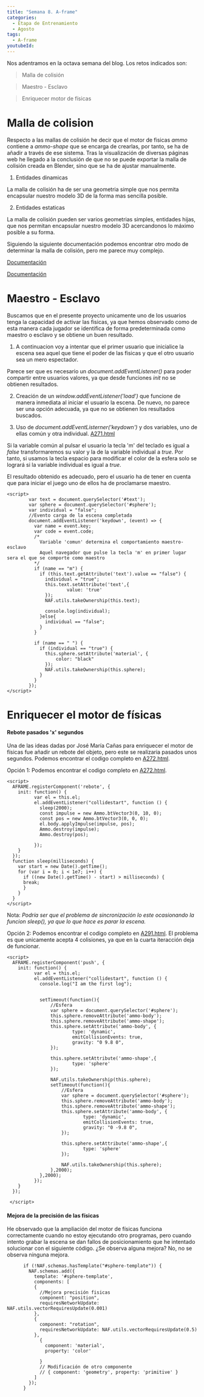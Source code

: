 ```yaml
---
title: "Semana 8. A-frame"
categories:
  - Etapa de Entrenamiento
  - Agosto
tags:
  - A-frame
youtubeId: 
---
```



Nos adentramos en la octava semana del blog. Los retos indicados son:

> Malla de colisión

> Maestro - Esclavo 

> Enriquecer motor de físicas 

# Malla de colision

Respecto a las mallas de colisión he decir que el motor de fisicas *ammo* contiene a *ammo-shape* que se encarga de crearlas, por tanto, se ha de añadir a través de ese sistema. Tras la visualización de diversas páginas web he llegado a la conclusión de que no se puede exportar la malla de colisión creada en Blender, sino que se ha de ajustar manualmente. 

1. Entidades dinamicas

La malla de colisión ha de ser una geometria simple que nos permita encapsular nuestro modelo 3D de la forma mas sencilla posible. 

2. Entidades estaticas 

La malla de colisión pueden ser varios geometrias simples, entidades hijas, que nos permitan encapsular nuestro modelo 3D acercandonos lo máximo posible a su forma. 

Siguiendo la siguiente documentación podemos encontrar otro modo de determinar la malla de colisión, pero me parece muy complejo. 

[Documentación](https://www.8thwall.com/playground/physics-collider-aframe/code/README.md)

[Documentación](https://discourse.threejs.org/t/how-to-add-ammo-js-physic-to-gltf-file/27539/6)



# Maestro - Esclavo

Buscamos que en el presente proyecto unicamente uno de los usuarios tenga la capacidad de activar las fisicas, ya que hemos observado como de esta manera cada jugador se identifica de forma predeterminada como maestro o esclavo y se obtiene un buen resultado. 

1. A continuacion voy a intentar que el primer usuario que inicialice la escena sea aquel que tiene el poder de las fisicas y que el otro usuario sea un mero espectador. 

Parece ser que es necesario un *document.addEventListener()* para poder compartir entre usuarios valores, ya que desde funciones *init* no se obtienen resultados.

2. Creación de un *window.addEventListener('load')* que funcione de manera inmediata al iniciar el usuario la escena. De nuevo, no parece ser una opción adecuada, ya que no se obtienen los resultados buscados. 

3. Uso de *document.addEventListerner('keydown')* y dos variables, uno de ellas común y otra individual. [A271.html]()

Si la variable común al pulsar el usuario la tecla 'm' del teclado es igual a *false* transformaremos su valor y la de la variable individual a *true*. Por tanto, si usamos la tecla espacio para modificar el color de la esfera solo se logrará si la variable individual es igual a *true*. 

El resultado obtenido es adecuado, pero el usuario ha de tener en cuenta que para iniciar el juego uno de ellos ha de proclamarse maestro. 

    <script>
            var text = document.querySelector('#text');
            var sphere = document.querySelector('#sphere');
            var individual = "false";
            //Evento carga de la escena completada
            document.addEventListener('keydown', (event) => {
              var name = event.key;
              var code = event.code;
              /*
                Variable 'comun' determina el comportamiento maestro-esclavo
                Aquel navegador que pulse la tecla 'm' en primer lugar sera el que se comporte como maestro
              */
              if (name == "m") {
                if (this.text.getAttribute('text').value == "false") {
                  individual = "true";
                  this.text.setAttribute('text',{
                          value: 'true'
                  });
                  NAF.utils.takeOwnership(this.text);

                  console.log(individual);
                }else{
                  individual == "false";      
                }
              }

              if (name == " ") {
                if (individual == "true") {
                  this.sphere.setAttribute('material', {
                      color: "black"
                  });
                  NAF.utils.takeOwnership(this.sphere);
                }
              }
            });
    </script>

# Enriquecer el motor de físicas

#### Rebote pasados 'x' segundos

Una de las ideas dadas por José María Cañas para enriquecer el motor de físicas fue añadir un rebote del objeto, pero este se realizaria pasados unos segundos. Podemos encontrar el codigo completo en [A272.html]().

Opción 1:
Podemos encontrar el codigo completo en [A272.html]().

    <script>
      AFRAME.registerComponent('rebote', {
        init: function() {
              var el = this.el;
              el.addEventListener("collidestart", function () {
                sleep(2000);
                const impulse = new Ammo.btVector3(0, 10, 0);
                const pos = new Ammo.btVector3(0, 0, 0);
                el.body.applyImpulse(impulse, pos);
                Ammo.destroy(impulse);
                Ammo.destroy(pos);
            
              });
        }
      });
      function sleep(milliseconds) {
        var start = new Date().getTime();
        for (var i = 0; i < 1e7; i++) {
          if ((new Date().getTime() - start) > milliseconds) {
          break;
          }
        }
      }
    </script>

Nota: *Podría ser que el problema de sincronización lo este ocasionando la funcion sleep(), ya que lo que hace es parar la escena.*

Opción 2:
Podemos encontrar el codigo completo en [A291.html](). El problema es que unicamente acepta 4 colisiones, ya que en la cuarta iteracción deja de funcionar. 

    <script>
      AFRAME.registerComponent('push', {
        init: function() {
              var el = this.el;
              el.addEventListener("collidestart", function () {
                console.log("I am the first log");


                setTimeout(function(){
                    //Esfera
                    var sphere = document.querySelector('#sphere');
                    this.sphere.removeAttribute('ammo-body');
                    this.sphere.removeAttribute('ammo-shape');
                    this.sphere.setAttribute('ammo-body', {
                            type: 'dynamic',
                            emitCollisionEvents: true,
                            gravity: "0 9.8 0",
                    });

                    this.sphere.setAttribute('ammo-shape',{
                            type: 'sphere'
                    });

                    NAF.utils.takeOwnership(this.sphere);
                    setTimeout(function(){
                        //Esfera
                        var sphere = document.querySelector('#sphere');
                        this.sphere.removeAttribute('ammo-body');
                        this.sphere.removeAttribute('ammo-shape');
                        this.sphere.setAttribute('ammo-body', {
                                type: 'dynamic',
                                emitCollisionEvents: true,
                                gravity: "0 -9.8 0",
                        });

                        this.sphere.setAttribute('ammo-shape',{
                                type: 'sphere'
                        });

                        NAF.utils.takeOwnership(this.sphere);
                    },2000);
                },2000);
              });
        }
      });

     </script>

#### Mejora de la precisión de las físicas 

He observado que la ampliación del motor de físicas funciona correctamente cuando no estoy ejecutando otro programas, pero cuando intento grabar la escena se dan fallos de posicionamiento que he intentado solucionar con el siguiente código. ¿Se observa alguna mejora? No, no se observa ninguna mejora. 

          if (!NAF.schemas.hasTemplate("#sphere-template")) {
            NAF.schemas.add({
              template: '#sphere-template',
              components: [
              {
                //Mejora precisión fisicas
                component: "position",
                requiresNetworkUpdate: NAF.utils.vectorRequiresUpdate(0.001)
              },
              {
                component: "rotation",
                requiresNetworkUpdate: NAF.utils.vectorRequiresUpdate(0.5)
              },
                {
                  component: 'material',
                  property: 'color'

                }
                // Modificación de otro componente
                // { component: 'geometry', property: 'primitive' }
              ]
            });
          }













          


